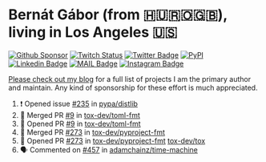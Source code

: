 # Bernát Gábor (from 🇭🇺🇷🇴🇬🇧), living in Los Angeles 🇺🇸

[![Github Sponsor](https://img.shields.io/static/v1?label=Sponsor&message=%E2%9D%A4&logo=GitHub&link=https://github.com/sponsors/gaborbernat&style=flat-square)](https://github.com/sponsors/gaborbernat)
[![Twitch Status](https://img.shields.io/twitch/status/gaborbernat?style=flat-square)](https://www.twitch.tv/gaborbernat)
[![Twitter Badge](https://img.shields.io/badge/-@gjbernat-1ca0f1?style=flat-square&labelColor=1ca0f1&logo=twitter&logoColor=white&link=https://twitter.com/gjbernat)](https://twitter.com/gjbernat)
[![PyPI](https://img.shields.io/badge/-gaborbernat-0073b7?style=flat-square&logo=Python&logoColor=white&link=https://pypi.org/user/gaborbernat/)](https://pypi.org/user/gaborbernat/)
[![Linkedin Badge](https://img.shields.io/badge/-gaborbernat-blue?style=flat-square&logo=Linkedin&logoColor=white&link=https://www.linkedin.com/in/gaborbernat/)](https://www.linkedin.com/in/gaborbernat/)
[![MAIL Badge](https://img.shields.io/badge/-gaborjbernat@gmail.com-c14438?style=flat-square&logo=Gmail&logoColor=white&link=mailto:gaborjbernat@gmail.com)](mailto:gaborjbernat@gmail.com)
[![Instagram Badge](https://img.shields.io/badge/-@gabor__bernat-845EC2?style=flat-square&labelColor=white&logo=Instagram&link=https://instagram.com/gabor_bernat/)](https://instagram.com/gabor_bernat)

[Please check out my blog](https://bernat.tech/about/) for a full list of projects I am the primary author and maintain.
Any kind of sponsorship for these effort is much appreciated.

<!--START_SECTION:activity-->

1. ❗ Opened issue [#235](https://github.com/pypa/distlib/issues/235) in [pypa/distlib](https://github.com/pypa/distlib)
2. 🎉 Merged PR [#9](https://github.com/tox-dev/toml-fmt/pull/9) in [tox-dev/toml-fmt](https://github.com/tox-dev/toml-fmt)
3. 💪 Opened PR [#9](https://github.com/tox-dev/toml-fmt/pull/9) in [tox-dev/toml-fmt](https://github.com/tox-dev/toml-fmt)
4. 🎉 Merged PR [#273](https://github.com/tox-dev/pyproject-fmt/pull/273) in [tox-dev/pyproject-fmt](https://github.com/tox-dev/pyproject-fmt)
5. 💪 Opened PR [#273](https://github.com/tox-dev/pyproject-fmt/pull/273) in [tox-dev/pyproject-fmt](https://github.com/tox-dev/pyproject-fmt)
   [tox-dev/tox](https://github.com/tox-dev/tox)
5. 🗣 Commented on [#457](https://github.com/adamchainz/time-machine/pull/457#issuecomment-2197730644) in
[adamchainz/time-machine](https://github.com/adamchainz/time-machine)
<!--END_SECTION:activity-->

